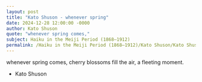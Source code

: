 ```yaml
---
layout: post
title: "Kato Shuson - whenever spring"
date: 2024-12-28 12:00:00 -0000
author: Kato Shuson
quote: "whenever spring comes,"
subject: Haiku in the Meiji Period (1868–1912)
permalink: /Haiku in the Meiji Period (1868–1912)/Kato Shuson/Kato Shuson - whenever spring
---
```


whenever spring comes,
cherry blossoms fill the air,
a fleeting moment.

- Kato Shuson
